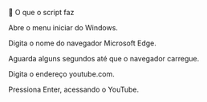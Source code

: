📌 O que o script faz

Abre o menu iniciar do Windows.

Digita o nome do navegador Microsoft Edge.

Aguarda alguns segundos até que o navegador carregue.

Digita o endereço youtube.com.

Pressiona Enter, acessando o YouTube.
